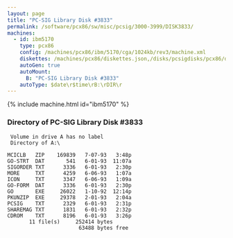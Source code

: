 ```yaml
---
layout: page
title: "PC-SIG Library Disk #3833"
permalink: /software/pcx86/sw/misc/pcsig/3000-3999/DISK3833/
machines:
  - id: ibm5170
    type: pcx86
    config: /machines/pcx86/ibm/5170/cga/1024kb/rev3/machine.xml
    diskettes: /machines/pcx86/diskettes.json,/disks/pcsigdisks/pcx86/diskettes.json
    autoGen: true
    autoMount:
      B: "PC-SIG Library Disk #3833"
    autoType: $date\r$time\rB:\rDIR\r
---
```


{% include machine.html id="ibm5170" %}

### Directory of PC-SIG Library Disk #3833

     Volume in drive A has no label
     Directory of A:\

    MCICLB   ZIP    169839   7-07-93   3:48p
    GO-STRT  DAT       541   6-01-93  11:07a
    SIGORDER TXT      3336   6-01-93   2:30p
    MORE     TXT      4259   6-06-93   1:07a
    ICON     TXT      3347   6-06-93   1:09a
    GO-FORM  DAT      3336   6-01-93   2:30p
    GO       EXE     26022   1-10-92  12:14p
    PKUNZIP  EXE     29378   2-01-93   2:04a
    PCSIG    TXT      2329   6-01-93   2:31p
    SHAREMAG TXT      1831   6-01-93   2:32p
    CDROM    TXT      8196   6-01-93   3:26p
           11 file(s)     252414 bytes
                           63488 bytes free
